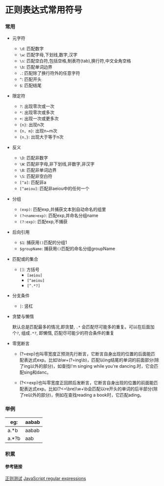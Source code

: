 # 正则表达式常用符号


### 常用

+ 元字符
    + `\d`: 匹配数字
    + `\w`: 匹配字母,下划线,数字,汉字
    + `\s`: 匹配空白符,包括空格,制表符(tab),换行符,中文全角空格
    + `\b`: 匹配单词边界
    + `.`: 匹配除了换行符外的任意字符
    + `^`: 匹配开头
    + `$`: 匹配结尾
    
+ 限定符
    + `?`: 出现零次或一次
    + `*`: 出现零次或多次
    + `+`: 出现一次或更多次
    + `{n}`: 出现n次
    + `{n, m}`: 出现n~m次
    + `{n,}`: 出现大于等于n次

+ 反义
    + `\D`: 匹配非数字
    + `\W`: 匹配非字母,非下划线,非数字,非汉字
    + `\B`: 匹配非单词边界
    + `\S`: 匹配非空白符
    + `[^a]`: 匹配非a
    + `[^aeiou]`: 匹配非aeiou中的任何一个
    
+ 分组    
    + `(exp)`: 匹配exp,并捕获文本到自动命名的组里
    + `(?<name>exp)`: 匹配exp,并命名分组name
    + `(?:exp)`: 匹配exp,不捕获 

+ 后向引用
    + `$1`: 捕获用`()`匹配的分组1
    +  `$groupName`: 捕获用`()`匹配的命名分组groupName
    
+ 匹配或的集合
    + `[]`: 方括号
        + `[aeiou]`
        + `[^aeiou]`
        + `[^.*?]`

+ 分支条件
    + `|`: 竖杠
 
    
+ 贪婪与懒惰

    默认总是匹配最多的情况,即贪婪, `.*` 会匹配尽可能多的重复。可以在后面加个`?`, 组成`.*?`, 即懒惰, 匹配尽可能少的符合条件的重复

+ 零宽断言
    + (?=exp)也叫零宽度正预测先行断言，它断言自身出现的位置的后面能匹配表达式exp。比如\b\w+(?=ing\b)，匹配以ing结尾的单词的前面部分(除了ing以外的部分)，如查找I'm singing while you're dancing.时，它会匹配sing和danc。

    + (?<=exp)也叫零宽度正回顾后发断言，它断言自身出现的位置的前面能匹配表达式exp。比如(?<=\bre)\w+\b会匹配以re开头的单词的后半部分(除了re以外的部分)，例如在查找reading a book时，它匹配ading。


### 举例

|eg:|aabab|
|---|--|
|a.*b|aabab|
|a.*?b|aab|

### 积累



#### 参考链接
[正则测试](https://tool.lu/regex/)
[JavaScript regular expressions](https://flaviocopes.com/javascript-regular-expressions/)
    
    
    